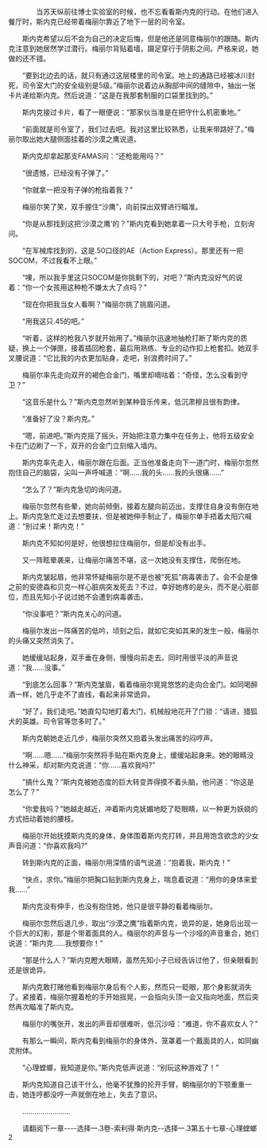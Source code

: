 <div class="read-content j_readContent" id="">
                <p>　　　　当苏天纵前往博士实验室的时候，也不忘看看斯内克的行动。在他们进入餐厅时，斯内克已经带着梅丽尔靠近了地下一层的司令室。<p>　　斯内克希望以后不会为自己的决定后悔，但是他还是同意梅丽尔的跟随。斯内克注意到她居然学过潜行。梅丽尔背贴着墙，蹑足穿行于阴影之间。严格来说，她做的还不错。<p>　　“要到北边去的话，就只有通过这层楼里的司令室。地上的通路已经被冰川封死，司令室大门的安全级别是5级。”梅丽尔说着边从胸部中间的缝隙中，抽出一张卡片递给斯内克。然后说道：“这是在我那套制服的口袋里找到的。”<p>　　斯内克接过卡片，看了一眼便说：“那家伙当准是在把守什么机密重地。”<p>　　“前面就是司令室了，我们过去吧。我对这里比较熟悉，让我来带路好了。”梅丽尔取出她大腿侧面挂着的沙漠之鹰说道。<p>　　斯内克却拿起那支FAMAS问：“还枪能用吗？”<p>　　“很遗憾，已经没有子弹了。”<p>　　“你就拿一把没有子弹的枪指着我？”<p>　　梅丽尔笑了笑，双手握住“沙鹰”，向前探出双臂进行瞄准。<p>　　“你是从那找到这把‘沙漠之鹰’的？”斯内克看到她拿着一只大号手枪，立刻询问。<p>　　“在军械库找到的，这是.50口径的AE（Action Express）。那里还有一把SOCOM，不过我看不上眼。”<p>　　“噢，所以我手里这只SOCOM是你挑剩下的，对吧？”斯内克没好气的说着：“你一个女孩用这种枪不嫌太大了点吗？”<p>　　“现在你把我当女人看啊？”梅丽尔挑了挑眉问道。<p>　　“用我这只.45的吧。”<p>　　“听着，这样的枪我八岁就开始用了。”梅丽尔迅速地抽枪打断了斯内克的质疑，换上一个弹匣，接着插回枪套，最后用熟练、专业的动作扣上枪套扣。她双手叉腰说道：“它比我的内衣更加贴身，走吧，别浪费时间了。”<p>　　梅丽尔率先走向双开的褐色合金门，嘴里却嘀咕着：“奇怪，怎么没看到守卫？”<p>　　“这音乐是什么？”斯内克忽然听到某种音乐传来，低沉肃穆且很有韵律。<p>　　“准备好了没？斯内克。”<p>　　“嗯，前进吧。”斯内克摇了摇头，开始把注意力集中在任务上，他将五级安全卡在门边刷了一下，双开的合金门立刻缩入墙内。<p>　　斯内克率先走入，梅丽尔跟在后面。正当他准备走向下一道门时，梅丽尔忽然抱住自己的脑袋，尖叫一声呼喊道：“啊……我的头……我的头很痛……”<p>　　“怎么了？”斯内克急切的询问道。<p>　　梅丽尔忽然有些晕，她向前倾倒，接着左腿向前迈出，支撑住自身没有倒在地上。斯内克急忙走过去想要扶，但是被她伸手制止了，梅丽尔单手捂着太阳穴喊道：“别过来！斯内克！”<p>　　斯内克不知如何是好，他很想拉住梅丽尔，但是却没有出手。<p>　　又一阵眩晕袭来，让梅丽尔痛苦不堪，这一次她没有支撑住，爬倒在地。<p>　　斯内克皱起眉，他非常怀疑梅丽尔是不是也被“死狐”病毒袭击了。会不会是像之前的安德森和贝克一样心脏病突发死去？不过，幸好她疼的是头，而不是心脏部位，而且先知小子说过她不会遭到病毒袭击。<p>　　“你没事吧？”斯内克关心的问道。<p>　　梅丽尔发出一阵痛苦的低吟，顷刻之后，就如它突如其来的发生一般，梅丽尔的头痛又突然消失了。<p>　　她缓缓站起身，双手垂在身侧，慢慢向前走去。同时用很平淡的声音说道：“我……没事。”<p>　　“到底怎么回事？”斯内克皱眉，看着梅丽尔晃晃悠悠的走向合金门。如同喝醉酒一样，她几乎走不了直线，看起来非常诡异。<p>　　“好了，我们走吧。”她直勾勾地盯着大门，机械般地花开了门锁：“请进，猎狐犬的英雄。司令官等您多时了。”<p>　　斯内克朝她走近几步，梅丽尔突然又抱着头发出痛苦的闷哼声。<p>　　“啊……嗯……”梅丽尔突然将手贴在斯内克身上，缓缓站起身来。她的眼睛没什么神采，却对斯内克说道：“你……喜欢我吗?”<p>　　”搞什么鬼？”斯内克被她态度的巨大转变弄得摸不着头脑，他问道：“你这是怎么了？”<p>　　“你爱我吗？”她越走越近，冲着斯内克妩媚地眨了眨眼睛，以一种更为妖娆的方式扭动着她的腰枝。<p>　　梅丽尔开始抚摸斯内克的身体，身体围着斯内克打转，并且用饱含欲念的少女声音问道：“你喜欢我吗?”<p>　　转到斯内克的正面，梅丽尔用深情的语气说道：”抱着我，斯内克！”<p>　　“快点，求你。”梅丽尔把胸口贴到斯内克身上，喘息着说道：“用你的身体来爱我……”<p>　　斯内克没有伸手，也没有抱住她，他只是很平静的看着梅丽尔。<p>　　梅丽尔忽然后退几步，取出“沙漠之鹰”指着斯内克，诡异的是，她身后出现一个巨大的幻影，那是个带着面具的人。梅丽尔的声音与一个沙哑的声音重合，她们说道：“斯内克……我想要你！”<p>　　“那是什么人？”斯内克瞪大眼睛，虽然先知小子已经告诉过他了，但亲眼看到还是很诡异。<p>　　斯内克敢打赌他看到梅丽尔身后有个人影，然而只一眨眼，那个身影就消失了。紧接着，梅丽尔握着枪的手开始摇晃，一会指向头顶一会又指向地面，然后突然再次瞄准了斯内克。<p>　　梅丽尔的嘴张开，发出的声音却很难听，低沉沙哑：“难道，你不喜欢女人？”<p>　　有那么一瞬间，斯内克看到梅丽尔的身体外，笼罩着一个戴面具的人，如同幽灵附体。<p>　　“心理螳螂，我知道是你。”斯内克低声说道：“别玩这种游戏了！”<p>　　斯内克知道自己该干什么，他毫不犹豫的抡开手臂，朝梅丽尔的下颚重重一击，她连哼都没哼一声就倒在地上，失去了意识。<p>　　……………………<p>　　请翻阅下一章----选择一.3卷-索利得·斯内克--选择一.3第五十七章-心理螳螂2<p> 
            </div>